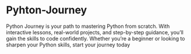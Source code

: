 # Pyhton-Journey
Python Journey is your path to mastering Python from scratch. With interactive lessons, real-world projects, and step-by-step guidance, you’ll gain the skills to code confidently. Whether you’re a beginner or looking to sharpen your Python skills, start your journey today
